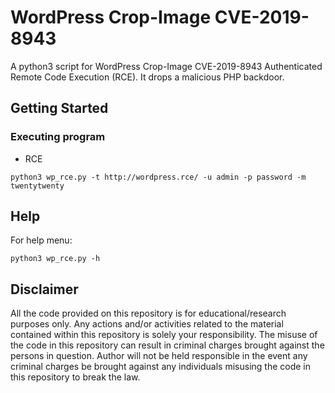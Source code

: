 # WordPress Crop-Image CVE-2019-8943

A python3 script for WordPress Crop-Image CVE-2019-8943 Authenticated Remote Code Execution (RCE). It drops a malicious PHP backdoor.

## Getting Started

### Executing program

* RCE
```
python3 wp_rce.py -t http://wordpress.rce/ -u admin -p password -m twentytwenty
```

## Help

For help menu:
```
python3 wp_rce.py -h
```

## Disclaimer
All the code provided on this repository is for educational/research purposes only. Any actions and/or activities related to the material contained within this repository is solely your responsibility. The misuse of the code in this repository can result in criminal charges brought against the persons in question. Author will not be held responsible in the event any criminal charges be brought against any individuals misusing the code in this repository to break the law.